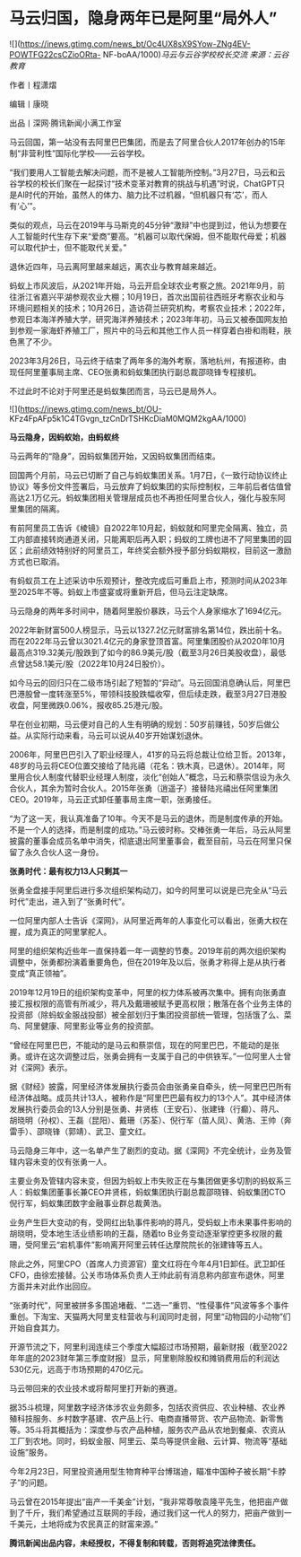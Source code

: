 # 马云归国，隐身两年已是阿里“局外人”

![](https://inews.gtimg.com/news_bt/Oc4UX8sX9SYow-ZNg4EV-POWTFG22csCZioORta-
NF-boAA/1000)_马云与云谷学校校长交流 来源：云谷教育_

作者丨程潇熠

编辑丨康晓

出品丨深网·腾讯新闻小满工作室

马云回国，第一站没有去阿里巴巴集团，而是去了阿里合伙人2017年创办的15年制“非营利性”国际化学校——云谷学校。

“我们要用人工智能去解决问题，而不是被人工智能所控制。”3月27日，马云和云谷学校的校长们聚在一起探讨“技术变革对教育的挑战与机遇”时说，ChatGPT只是AI时代的开始，虽然人的体力、脑力比不过机器，“但机器只有‘芯’，而人有‘心’”。

类似的观点，马云在2019年与马斯克的45分钟“激辩”中也提到过，他认为想要在人工智能时代生存下来“爱商”要高。“机器可以取代保姆，但不能取代母爱；机器可以取代护士，但不能取代关爱。”

退休近四年，马云离阿里越来越远，离农业与教育越来越近。

蚂蚁上市风波后，从2021年开始，马云开启全球农业考察之旅。2021年9月，前往浙江省嘉兴平湖参观农业大棚；10月19日，首次出国前往西班牙考察农业和与环境问题相关的技术；10月26日，造访荷兰研究机构，考察农业技术；2022年，参观日本海洋养殖大学，研究海洋养殖技术；2023年年初，马云又被泰国网友拍到参观一家海虾养殖工厂，照片中的马云和其他工作人员一样穿着白褂和雨鞋，肤色黑了不少。

2023年3月26日，马云终于结束了两年多的海外考察，落地杭州，有报道称，由现任阿里董事局主席、CEO张勇和蚂蚁集团执行副总裁邵晓锋专程接机。

不过此时不论对于阿里还是蚂蚁集团而言，马云已是局外人。

![](https://inews.gtimg.com/news_bt/OU-
KFz4FpAFp5k1C4TGvgn_tzCnDrTSHKcDiaM0MQM2kgAA/1000)

**马云隐身，因蚂蚁始，由蚂蚁终**

马云两年的“隐身”，因蚂蚁集团开始，又因蚂蚁集团而结束。

回国两个月前，马云已切断了自己与蚂蚁集团关系。1月7日，《一致行动协议终止协议》等多份文件签署后，马云放弃了蚂蚁集团的实际控制权，三年前后者估值曾高达2.1万亿元。蚂蚁集团相关管理层成员也不再担任阿里合伙人，强化与股东阿里集团的隔离。

有前阿里员工告诉《棱镜》自2022年10月起，蚂蚁就和阿里完全隔离、独立，员工内部直接转岗通道关闭，只能离职后再入职；蚂蚁的工牌也进不了阿里集团的园区；此前绩效特别好的阿里员工，年终奖会额外授予部分蚂蚁期权，目前这一激励方式也已取消。

有蚂蚁员工在上述采访中乐观预计，整改完成后可重启上市，预测时间从2023年至2025年不等。蚂蚁上市盛宴或将重新开启，但马云注定缺席。

马云隐身的两年多时间中，随着阿里股价暴跌，马云个人身家缩水了1694亿元。

2022年新财富500人榜显示，马云以1327.2亿元财富排名第14位，跌出前十名。而在2022年马云曾以3021.4亿元的身家登顶首富。阿里集团股价从2020年10月最高点319.32美元/股跌到了如今的86.9美元/股（截至3月26日美股收盘），最低点曾达58.1美元/股（2022年10月24日股价）。

如今马云的回归只在二级市场引起了短暂的“异动”。马云回国消息确认后，阿里巴巴港股曾一度转涨至5%，带领科技股跌幅收窄，但后续走跌，截至3月27日港股收盘，阿里微跌0.06%，报收85.25港元/股。

早在创业初期，马云便对自己的人生有明确的规划：50岁前赚钱，50岁后做公益。从实际行动来看，马云可以说从40岁开始谋划退休。

2006年，阿里巴巴引入了职业经理人，41岁的马云将总裁让位给卫哲。2013年，48岁的马云将CEO位置交接给了陆兆禧（花名：铁木真，已退休）。2014年，阿里用合伙人制度代替职业经理人制度，淡化“创始人”概念，马云和蔡崇信设为永久合伙人，其余为暂时合伙人。2015年张勇（逍遥子）接替陆兆禧出任阿里集团CEO。2019年，马云正式卸任董事局主席一职，张勇接任。

“为了这一天，我认真准备了10年。今天不是马云的退休，而是制度传承的开始。不是一个人的选择，而是制度的成功。”马云彼时称。交棒张勇一年后，马云从阿里披露的董事会成员名单中消失，彻底退出阿里董事会，截至目前，马云在阿里只保留了永久合伙人这一身份。

**张勇时代：最有权力13人只剩其一**

张勇全盘接手阿里后进行多次组织架构动刀，如今的阿里可以说是已完全从“马云时代”走出，进入到了“张勇时代”。

一位阿里内部人士告诉《深网》，从阿里近两年的人事变化可以看出，张勇大权在握，成为真正的阿里掌舵人。

阿里的组织架构近些年一直保持着一年一调整的节奏。2019年前的两次组织架构调整中，张勇都扮演着重要角色，但在2019年及以后，张勇才称得上是从执行者变成“真正领袖”。

2019年12月19日的组织架构变革中，阿里的权力体系被再次集中。拥有向张勇直接汇报权限的高管有所减少，蒋凡及戴珊被赋予更高权限；散落在各个业务主体的投资部（除蚂蚁金服战投部）被全部划归于集团投资部统一管理，包括饿了么、菜鸟、阿里健康、阿里影业等业务的投资部。

“曾经在阿里巴巴，不能动的是马云和蔡崇信，现在的阿里巴巴，不能动的是张勇。或许在这次调整过后，张勇会拥有一支属于自己的中供铁军。”一位阿里人士曾对《深网》表示。

据《财经》披露，阿里经济体发展执行委员会由张勇亲自牵头，统一阿里巴巴所有经济体战略。成员共计13人，被称作是“阿里巴巴最有权力的13个人”。其中经济体发展执行委员会的13人分别是张勇、井贤栋（王安石）、张建锋（行癫）、蒋凡、胡晓明（孙权）、王磊（昆阳）、戴珊（苏荃）、倪行军（苗人凤）、黄浩、王帅（奔雷手）、邵晓锋（郭靖）、武卫、童文红。

马云隐身三年中，这一名单产生了剧烈的变动。据《深网》不完全统计，业务及管辖内容未变的仅有张勇一人。

主要业务及管辖内容未变，但因为蚂蚁上市失败正在与集团做更多切割的蚂蚁系三人：蚂蚁集团董事长兼CEO井贤栋，蚂蚁集团执行副总裁邵晓锋、蚂蚁集团CTO倪行军，蚂蚁集团数字金融事业群总裁黄浩。

业务产生巨大变动的有，受网红出轨事件影响的蒋凡，受蚂蚁上市未果事件影响的胡晓明，受本地生活业绩影响的王磊，随着to
B业务变动逐渐掌控更多权限的戴珊，受阿里云“宕机事件”影响离开阿里云转任达摩院院长的张建锋等五人。

除此之外，阿里CPO（首席人力资源官）童文红将在今年4月1日卸任。武卫卸任CFO，由徐宏接替。公关市场体系负责人王帅此前有消息称内部宣布退休，阿里方面并未对此作出回应。

“张勇时代”，阿里被拼多多围追堵截、“二选一”重罚、“性侵事件”风波等多个事件重创。下淘宝、天猫两大阿里支柱营收与利润同时走弱，阿里“动物园的小动物”们开始自食其力。

开源节流之下，阿里利润连续三个季度大幅超过市场预期，最新财报（截至2022年年底的2023财年第三季度财报）显示，阿里剔除股权和摊销费用后的利润达530亿元，远高于市场预期的470亿元。

马云带回来的农业技术或将帮阿里打开新的赛道。

据35斗梳理，阿里数字经济体涉农业务颇多，包括农资供应、农业种植、农业养殖科技服务、乡村数字基建、农产品上行、电商直播带货、农产品物流、新零售等。35斗将其概括为：深度参与农产品种植，服务农产品从农地到餐桌、农资从工厂到农地。同时，蚂蚁金服、阿里云、菜鸟等提供金融、云计算、物流等“基础设施”服务。

今年2月23日，阿里投资通用型生物育种平台博瑞迪，瞄准中国种子被长期“卡脖子”的问题。

马云曾在2015年提出“亩产一千美金”计划，“我非常尊敬袁隆平先生，他把亩产做到了千斤，我们希望通过互联网的手段，通过我们这一代人的努力，把亩产做到一千美元，土地将成为农民真正的财富来源。”

**腾讯新闻出品内容，未经授权，不得复制和转载，否则将追究法律责任。**

